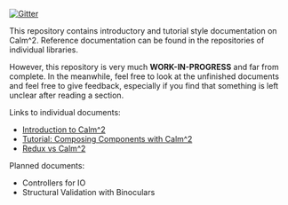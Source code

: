 [![Gitter](https://img.shields.io/gitter/room/calmm-js/chat.js.svg?style=flat-square)](https://gitter.im/calmm-js/chat)

This repository contains introductory and tutorial style documentation on
Calm^2.  Reference documentation can be found in the repositories of individual
libraries.

However, this repository is very much **WORK-IN-PROGRESS** and far from
complete.  In the meanwhile, feel free to look at the unfinished documents and
feel free to give feedback, especially if you find that something is left
unclear after reading a section.

Links to individual documents:

* [Introduction to Calm^2](introduction-to-calmm.md)
* [Tutorial: Composing Components with Calm^2](tutorial-composing-components-with-calmm.md)
* [Redux vs Calm^2](redux-vs-calmm.md)

Planned documents:
* Controllers for IO
* Structural Validation with Binoculars
